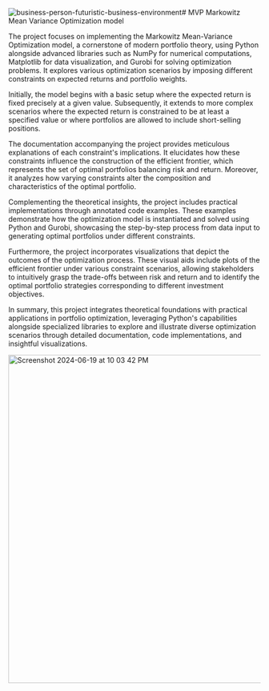 ![business-person-futuristic-business-environment](https://github.com/dhaivatrawal/MVP-with-Markowitz-Mean-Variance-Optimization-model/assets/101917324/69300915-044b-4615-a07f-9fc52ffaeccb)# MVP Markowitz Mean Variance Optimization model

The project focuses on implementing the Markowitz Mean-Variance Optimization model, a cornerstone of modern portfolio theory, using Python alongside advanced libraries such as NumPy for numerical computations, Matplotlib for data visualization, and Gurobi for solving optimization problems. It explores various optimization scenarios by imposing different constraints on expected returns and portfolio weights.

Initially, the model begins with a basic setup where the expected return is fixed precisely at a given value. Subsequently, it extends to more complex scenarios where the expected return is constrained to be at least a specified value or where portfolios are allowed to include short-selling positions.

The documentation accompanying the project provides meticulous explanations of each constraint's implications. It elucidates how these constraints influence the construction of the efficient frontier, which represents the set of optimal portfolios balancing risk and return. Moreover, it analyzes how varying constraints alter the composition and characteristics of the optimal portfolio.

Complementing the theoretical insights, the project includes practical implementations through annotated code examples. These examples demonstrate how the optimization model is instantiated and solved using Python and Gurobi, showcasing the step-by-step process from data input to generating optimal portfolios under different constraints.

Furthermore, the project incorporates visualizations that depict the outcomes of the optimization process. These visual aids include plots of the efficient frontier under various constraint scenarios, allowing stakeholders to intuitively grasp the trade-offs between risk and return and to identify the optimal portfolio strategies corresponding to different investment objectives.

In summary, this project integrates theoretical foundations with practical applications in portfolio optimization, leveraging Python's capabilities alongside specialized libraries to explore and illustrate diverse optimization scenarios through detailed documentation, code implementations, and insightful visualizations.

<img width="656" alt="Screenshot 2024-06-19 at 10 03 42 PM" src="https://github.com/dhaivatrawal/MVP-with-Markowitz-Mean-Variance-Optimization-model/assets/101917324/7d9d5ccd-f693-412c-8668-cb7a60b51351">

